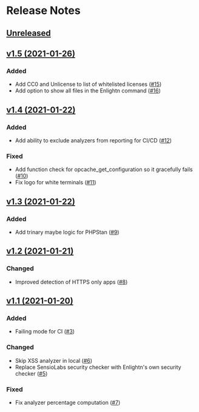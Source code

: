 # Release Notes

## [Unreleased](https://github.com/enlightn/enlightn/compare/v1.5...master)

## [v1.5 (2021-01-26)](https://github.com/enlightn/enlightn/compare/v1.4...v1.5)

### Added
- Add CC0 and Unlicense to list of whitelisted licenses ([#15](https://github.com/enlightn/enlightn/pull/15))
- Add option to show all files in the Enlightn command ([#16](https://github.com/enlightn/enlightn/pull/16))

## [v1.4 (2021-01-22)](https://github.com/enlightn/enlightn/compare/v1.3...v1.4)

### Added
- Add ability to exclude analyzers from reporting for CI/CD ([#12](https://github.com/enlightn/enlightn/pull/12))

### Fixed
- Add function check for opcache_get_configuration so it gracefully fails ([#10](https://github.com/enlightn/enlightn/pull/10))
- Fix logo for white terminals ([#11](https://github.com/enlightn/enlightn/pull/11))

## [v1.3 (2021-01-22)](https://github.com/enlightn/enlightn/compare/v1.2...v1.3)

### Added
- Add trinary maybe logic for PHPStan ([#9](https://github.com/enlightn/enlightn/pull/9))

## [v1.2 (2021-01-21)](https://github.com/enlightn/enlightn/compare/v1.1...v1.2)

### Changed
- Improved detection of HTTPS only apps ([#8](https://github.com/enlightn/enlightn/pull/8))

## [v1.1 (2021-01-20)](https://github.com/enlightn/enlightn/compare/v1.0...v1.1)

### Added
- Failing mode for CI ([#3](https://github.com/enlightn/enlightn/pull/3))

### Changed
- Skip XSS analyzer in local ([#6](https://github.com/enlightn/enlightn/pull/6))
- Replace SensioLabs security checker with Enlightn's own security checker ([#5](https://github.com/enlightn/enlightn/pull/5))

### Fixed
- Fix analyzer percentage computation ([#7](https://github.com/enlightn/enlightn/pull/7))
